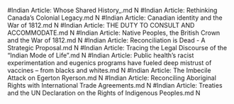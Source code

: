 #Indian
Article: Whose Shared History_.md N
#Indian
Article: Rethinking Canada’s Colonial Legacy.md N
#Indian
Article: Canadian identity and the War of 1812.md N
#Indian
Article: THE DUTY TO CONSULT AND ACCOMMODATE.md N
#Indian
Article: Native Peoples, the British Crown and the War of 1812.md N
#Indian
Article: Reconciliation is Dead - A Strategic Proposal.md N
#Indian
Article: Tracing the Legal Discourse of the “Indian Mode of Life”.md N
#Indian
Article: Public health’s racist experimentation and eugenics programs have fueled deep mistrust of vaccines – from blacks and whites.md N
#Indian
Article: The Imbecile Attack on Egerton Ryerson.md N
#Indian
Article: Reconciling Aboriginal Rights with International Trade Agreements.md N
#Indian
Article: Treaties and the UN Declaration on the Rights of Indigenous Peoples.md N
